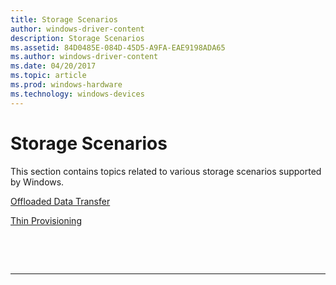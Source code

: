 ```yaml
---
title: Storage Scenarios
author: windows-driver-content
description: Storage Scenarios
ms.assetid: 84D0485E-084D-45D5-A9FA-EAE9198ADA65
ms.author: windows-driver-content
ms.date: 04/20/2017
ms.topic: article
ms.prod: windows-hardware
ms.technology: windows-devices
---
```


# Storage Scenarios


This section contains topics related to various storage scenarios supported by Windows.

[Offloaded Data Transfer](offloaded-data-transfer.md)

[Thin Provisioning](thin-provisioning.md)

 

 


--------------------


